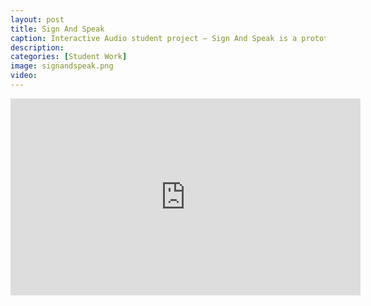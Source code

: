 ```yaml
---
layout: post
title: Sign And Speak
caption: Interactive Audio student project — Sign And Speak is a prototype accessibility tool that converts American Sign Language into spoken word. Creators — Jeff Andrews, Michael Carter <p>#AlgorithmicProcessing</p>
description:
categories: [Student Work]
image: signandspeak.png
video: 
---
```

<iframe width="560" height="315" src="https://www.youtube.com/embed/nImL_gp5A10" title="YouTube video player" frameborder="0" allow="accelerometer; autoplay; clipboard-write; encrypted-media; gyroscope; picture-in-picture; web-share" allowfullscreen></iframe>
